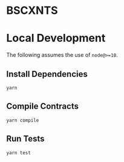 # BSCXNTS

# Local Development

The following assumes the use of `node@>=10`.

## Install Dependencies

`yarn`

## Compile Contracts

`yarn compile`

## Run Tests

`yarn test`
